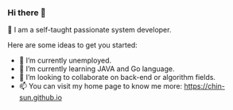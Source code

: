 ### Hi there 👋 
:sparkling_heart: I am a self-taught passionate system developer. 


Here are some ideas to get you started:

- 🔭 I’m currently unemployed.
- 🌱 I’m currently learning JAVA and Go language.
- 👯 I’m looking to collaborate on back-end or algorithm fields.
- 📫 You can visit my home page to know me more: https://chin-sun.github.io
<!---
- 🤔 I’m looking for help with ...
- 💬 Ask me about ...

- 😄 Pronouns: ...
- ⚡ Fun fact: ...
-->
